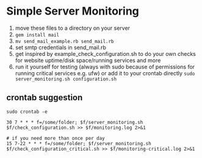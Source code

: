 # Simple Server Monitoring

1. move these files to a directory on your server
2. `gem install mail`
3. `mv send_mail_example.rb send_mail.rb`
4. set smtp credentials in send_mail.rb
5. get inspired by example_check_configuration.sh to do your own checks for website uptime/disk space/running services and more
6. run it yourself for testing (always with sudo because of permissions for running critical services e.g. ufw) or add it to your crontab directly `sudo server_monitoring.sh configuration.sh`

## crontab suggestion
`sudo crontab -e`

	30 7 * * * f=/some/folder; $f/server_monitoring.sh $f/check_configuration.sh >> $f/monitoring.log 2>&1

	# if you need more than once per day
	15 7-22 * * * f=/some/folder; $f/server_monitoring.sh $f/check_configuration_critical.sh >> $f/monitoring-critical.log 2>&1
